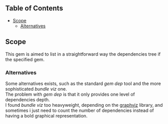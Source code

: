 ## Table of Contents

* [Scope](#scope)
  * [Alternatives](#alternatives)

## Scope
This gem is aimed to list in a straightforward way the dependencies tree if the specified gem.

### Alternatives
Some alternatives exists, such as the standard *gem dep* tool and the more sophisticated *bundle viz* one.  
The problem with *gem dep* is that it only provides one level of dependencies depth.  
I found *bundle viz* too heavyweight, depending on the [graphviz](http://www.graphviz.org/) library, and sometimes i just need to count the number of dependencies instead of having a bold graphical representation.


